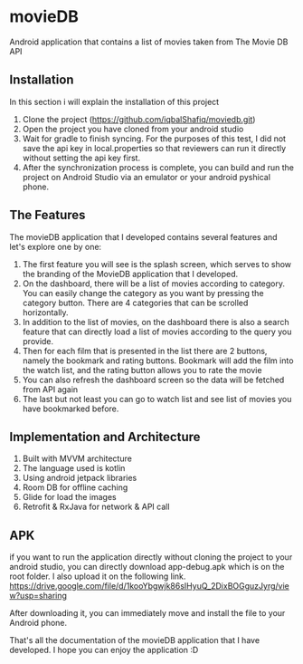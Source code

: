 # movieDB
Android application that contains a list of movies taken from The Movie DB API

## Installation
In this section i will explain the installation of this project
1. Clone the project (https://github.com/iqbalShafiq/moviedb.git)
2. Open the project you have cloned from your android studio
3. Wait for gradle to finish syncing. For the purposes of this test, I did not save the api key in local.properties so that reviewers can run it directly without setting the api key first.
4. After the synchronization process is complete, you can build and run the project on Android Studio via an emulator or your android pyshical phone.

## The Features
The movieDB application that I developed contains several features and let's explore one by one:
1. The first feature you will see is the splash screen, which serves to show the branding of the MovieDB application that I developed.
2. On the dashboard, there will be a list of movies according to category. You can easily change the category as you want by pressing the category button.
There are 4 categories that can be scrolled horizontally.
3. In addition to the list of movies, on the dashboard there is also a search feature that can directly load a list of movies according to the query you provide.
4. Then for each film that is presented in the list there are 2 buttons, namely the bookmark and rating buttons. Bookmark will add the film into the watch list, and the rating button allows you to rate the movie
5. You can also refresh the dashboard screen so the data will be fetched from API again
6. The last but not least you can go to watch list and see list of movies you have bookmarked before.

## Implementation and Architecture
1. Built with MVVM architecture
2. The language used is kotlin
3. Using android jetpack libraries
4. Room DB for offline caching
5. Glide for load the images
6. Retrofit & RxJava for network & API call

## APK
if you want to run the application directly without cloning the project to your android studio, you can directly download app-debug.apk which is on the root folder.  I also upload it on the following link. 
https://drive.google.com/file/d/1kooYbgwjk86sIHyuQ_2DixBOGguzJyrg/view?usp=sharing

After downloading it, you can immediately move and install the file to your Android phone.

That's all the documentation of the movieDB application that I have developed. I hope you can enjoy the application :D
